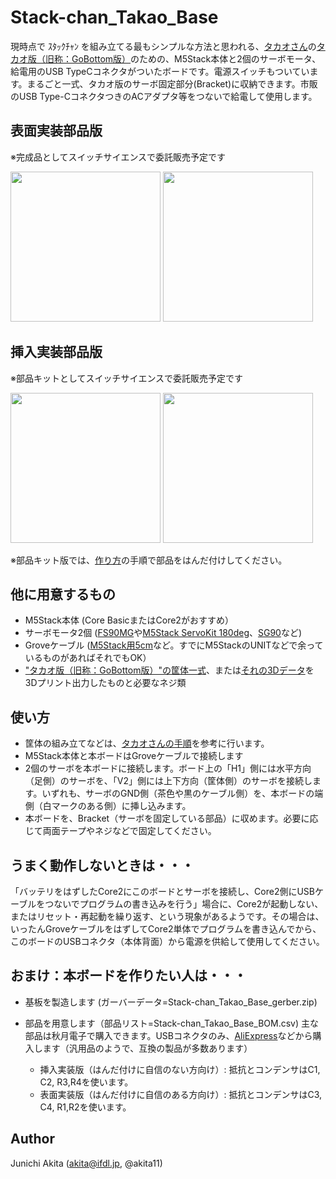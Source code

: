 # Stack-chan_Takao_Base

現時点で ｽﾀｯｸﾁｬﾝ を組み立てる最もシンプルな方法と思われる、[タカオさん](https://twitter.com/mongonta555)の[タカオ版（旧称：GoBottom版）](https://mongonta.booth.pm/)のための、M5Stack本体と2個のサーボモータ、給電用のUSB TypeCコネクタがついたボードです。電源スイッチもついています。まるごと一式、タカオ版のサーボ固定部分(Bracket)に収納できます。市販のUSB Type-CコネクタつきのACアダプタ等をつないで給電して使用します。

## 表面実装部品版

※完成品としてスイッチサイエンスで委託販売予定です

<img src="https://github.com/akita11/Stack-chan_Takao_Base/blob/main/boardB-1.jpg" width="240px">

<img src="https://github.com/akita11/Stack-chan_Takao_Base/blob/main/boardB-2.jpg" width="240px">

## 挿入実装部品版

※部品キットとしてスイッチサイエンスで委託販売予定です

<img src="https://github.com/akita11/Stack-chan_Takao_Base/blob/main/boardA-1.jpg" width="240px">

<img src="https://github.com/akita11/Stack-chan_Takao_Base/blob/main/boardA-2.jpg" width="240px">

※部品キット版では、[作り方](https://github.com/akita11/Stack-chan_Takao_Base/blob/main/Build/README.md)の手順で部品をはんだ付けしてください。


## 他に用意するもの

- M5Stack本体 (Core BasicまたはCore2がおすすめ）
- サーボモータ2個 ([FS90MG](https://www.switch-science.com/products/8041)や[M5Stack ServoKit 180deg](https://www.switch-science.com/products/6478)、[SG90](https://akizukidenshi.com/catalog/g/gM-08761/)など)
- Groveケーブル ([M5Stack用5cm](https://www.switch-science.com/products/8664)など。すでにM5StackのUNITなどで余っているものがあればそれでもOK）
- ["タカオ版（旧称：GoBottom版）"の筐体一式](https://mongonta.booth.pm/)、または[それの3Dデータ](https://github.com/meganetaaan/stack-chan/tree/dev/v1.0/case/contributed/mongonta_case_for_SG90_and_M5GoBottomBoard)を3Dプリント出力したものと必要なネジ類


## 使い方

- 筐体の組み立てなどは、[タカオさんの手順](https://raspberrypi.mongonta.com/how-to-build-easy-stackchan-m5gobottom/)を参考に行います。
- M5Stack本体と本ボードはGroveケーブルで接続します
- 2個のサーボを本ボードに接続します。ボード上の「H1」側には水平方向（足側）のサーボを、「V2」側には上下方向（筐体側）のサーボを接続します。いずれも、サーボのGND側（茶色や黒のケーブル側）を、本ボードの端側（白マークのある側）に挿し込みます。
- 本ボードを、Bracket（サーボを固定している部品）に収めます。必要に応じて両面テープやネジなどで固定してください。


## うまく動作しないときは・・・

「バッテリをはずしたCore2にこのボードとサーボを接続し、Core2側にUSBケーブルをつないでプログラムの書き込みを行う」場合に、Core2が起動しない、またはリセット・再起動を繰り返す、という現象があるようです。その場合は、いったんGroveケーブルをはずしてCore2単体でプログラムを書き込んでから、このボードのUSBコネクタ（本体背面）から電源を供給して使用してください。


## おまけ：本ボードを作りたい人は・・・

- 基板を製造します (ガーバーデータ=Stack-chan_Takao_Base_gerber.zip)
- 部品を用意します（部品リスト=Stack-chan_Takao_Base_BOM.csv) 主な部品は秋月電子で購入できます。USBコネクタのみ、[AliExpress](https://ja.aliexpress.com/item/1005004175942555.html)などから購入します（汎用品のようで、互換の製品が多数あります）

  - 挿入実装版（はんだ付けに自信のない方向け）: 抵抗とコンデンサはC1, C2, R3,R4を使います。
  - 表面実装版（はんだ付けに自信のある方向け）: 抵抗とコンデンサはC3, C4, R1,R2を使います。

## Author

Junichi Akita (akita@ifdl.jp, @akita11)


